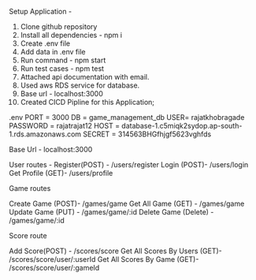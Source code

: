 Setup Application - 

1) Clone github repository
2) Install all dependencies - npm i
3) Create .env file
4) Add data in .env file
5) Run command - npm start
6) Run test cases - npm test
7) Attached api documentation with email.
8) Used aws RDS service for database.
9) Base url - localhost:3000
10) Created CICD Pipline for this Application;

.env
PORT = 3000
DB = game_management_db
USER= rajatkhobragade
PASSWORD = rajatrajat12
HOST = database-1.c5miqk2sydop.ap-south-1.rds.amazonaws.com
SECRET = 314563BHGfhjgf5623vghfds


Base Url - localhost:3000

User routes - 
Register(POST) - /users/register
Login (POST)- /users/login
Get Profile (GET)- /users/profile

Game routes

Create Game (POST)- /games/game
Get All Game (GET) - /games/game
Update Game (PUT) - /games/game/:id
Delete Game (Delete) - /games/game/:id

Score route

Add Score(POST) - /scores/score
Get All Scores By Users (GET)- /scores/score/user/:userId
Get All Scores By Game (GET)- /scores/score/user/:gameId